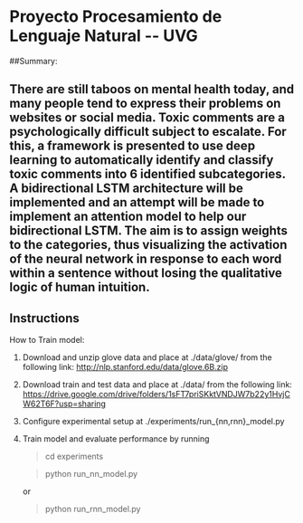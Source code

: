 # Proyecto Procesamiento de Lenguaje Natural -- UVG
##Summary:

There are still taboos on mental health today, and many people tend to express their problems on websites or social media. Toxic comments are a psychologically difficult subject to escalate. For this, a framework is presented to use deep learning to automatically identify and classify toxic comments into 6 identified subcategories. A bidirectional LSTM architecture will be implemented and an attempt will be made to implement an attention model to help our bidirectional LSTM. The aim is to assign weights to the categories, thus visualizing the activation of the neural network in response to each word within a sentence without losing the qualitative logic of human intuition.
---------------
Instructions
---------------

How to Train model:

1. Download and unzip glove data and place at ./data/glove/ from the following link:
   http://nlp.stanford.edu/data/glove.6B.zip
2. Download train and test data and place at ./data/ from the following link:
   https://drive.google.com/drive/folders/1sFT7priSKktVNDJW7b22y1HvjCW62T6F?usp=sharing
3. Configure experimental setup at ./experiments/run_{nn,rnn}_model.py
4. Train model and evaluate performance by running
   > cd experiments

   > python run_nn_model.py

   or 

   > python run_rnn_model.py
